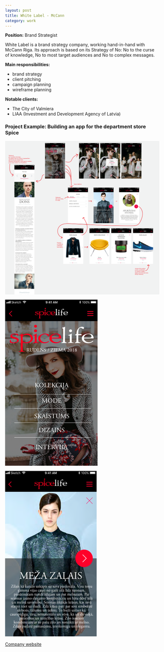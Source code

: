 ```yaml
---
layout: post
title: White Label - McCann
category: work
---
```


**Position:** Brand Strategist

White Label is a brand strategy company, working hand-in-hand with McCann Riga. Its approach is based on its Strategy of No: No to the curse of knowledge, No to most target audiences and No to complex messages.

**Main responsibilities:**
- brand strategy
- client pitching
- campaign planning
- wireframe planning


**Notable clients:**
- The City of Valmiera
- LIAA (Investment and Development Agency of Latvia)


### Project Example: Building an app for the department store Spice

![spice app](/images/spice1.png)

![spice app](/images/spice2.png)

![spice app](/images/spice3.png)

[Company website](https://w-label.com)
